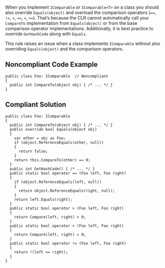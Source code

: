 When you implement `IComparable` or `IComparable<T>` on a class you should also override `Equals(object)` and overload the comparison operators (`==`, `!=`, `<`, `<=`, `>`, `>=`). That’s because the CLR cannot automatically call your `CompareTo` implementation from `Equals(object)` or from the base comparison operator implementations. Additionally, it is best practice to override `GetHashCode` along with `Equals`.
 
This rule raises an issue when a class implements `IComparable` without also overriding `Equals(object)` and the comparison operators.
 
## Noncompliant Code Example

    public class Foo: IComparable  // Noncompliant
    {
      public int CompareTo(object obj) { /* ... */ }
    }

## Compliant Solution

    public class Foo: IComparable
    {
      public int CompareTo(object obj) { /* ... */ }
      public override bool Equals(object obj)
      {
        var other = obj as Foo;
        if (object.ReferenceEquals(other, null))
        {
          return false;
        }
        return this.CompareTo(other) == 0;
      }
      public int GetHashCode() { /* ... */ }
      public static bool operator == (Foo left, Foo right)
      {
        if (object.ReferenceEquals(left, null))
        {
          return object.ReferenceEquals(right, null);
        }
        return left.Equals(right);
      }
      public static bool operator > (Foo left, Foo right)
      {
        return Compare(left, right) > 0;
      }
      public static bool operator < (Foo left, Foo right)
      {
        return Compare(left, right) < 0;
      }
      public static bool operator != (Foo left, Foo right)
      {
        return !(left == right);
      }
    }